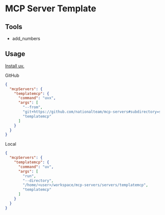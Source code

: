 # MCP Server Template

## Tools

- add_numbers

## Usage

[Install uv.](https://docs.astral.sh/uv/getting-started/installation/)

GitHub

```json
{
  "mcpServers": {
    "templatemcp": {
      "command": "uvx",
      "args": [
        "--from",
        "git+https://github.com/nationalteam/mcp-servers#subdirectory=servers/templatemcp",
        "templatemcp"
      ]
    }
  }
}
```

Local

```json
{
  "mcpServers": {
    "templatemcp": {
      "command": "uv",
      "args": [
        "run",
        "--directory",
        "/home/<user>/workspace/mcp-servers/servers/templatemcp",
        "templatemcp"
      ]
    }
  }
}
```
